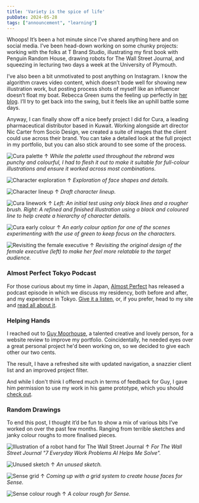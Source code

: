 ```yaml
---
title: 'Variety is the spice of life'
pubDate: 2024-05-28
tags: ["announcement", "learning"]
---
```

Whoops! It’s been a hot minute since I’ve shared anything here and on social media. I’ve been head-down working on some chunky projects: working with the folks at T Brand Studio, illustrating my first book with Penguin Random House, drawing robots for The Wall Street Journal, and squeezing in lecturing two days a week at the University of Plymouth.

I’ve also been a bit unmotivated to post anything on Instagram. I know the algorithm craves video content, which doesn’t bode well for showing new illustration work, but posting process shots of myself like an influencer doesn’t float my boat. Rebecca Green sums the feeling up perfectly in [her blog](https://www.myblankpaper.com/blog/2024/4/25/from-dusty-windows-to-faux-trophies-my-lovehate-relationship-with-instagram). I’ll try to get back into the swing, but it feels like an uphill battle some days.

Anyway, I can finally show off a nice beefy project I did for Cura, a leading pharmaceutical distributor based in Kuwait. Working alongside art director Nic Carter from Socio Design, we created a suite of images that the client could use across their brand. You can take a detailed look at the full project in my portfolio, but you can also stick around to see some of the process.

![Cura palette](/images/posts/2024/05/CuraPalette.jpg)
↑ *While the palette used throughout the rebrand was punchy and colourful, I had to flesh it out to make it suitable for full-colour illustrations and ensure it worked across most combinations.*

![Character exploration](/images/posts/2024/05/Cura_CharacterExploration.jpg)
↑ *Exploration of face shapes and details.*

![Character lineup](/images/posts/2024/05/Cura_CharacterLineUp.jpg)
↑ *Draft character lineup.*

![Cura linework](/images/posts/2024/05/Cura_Lines.jpg)
↑ *Left: An initial test using only black lines and a rougher brush. Right: A refined and finished illustration using a black and coloured line to help create a hierarchy of character details.*

![Cura early colour](/images/posts/2024/05/Cura_Brand_Scene2.01CR.jpg)
↑ *An early colour option for one of the scenes experimenting with the use of green to keep focus on the characters.*

![Revisiting the female executive](/images/posts/2024/05/Cura_WomanRevisit.jpg)
↑ *Revisiting the original design of the female executive (left) to make her feel more relatable to the target audience.*

### Almost Perfect Tokyo Podcast

For those curious about my time in Japan, [Almost Perfect](https://www.almostperfect.jp/) has released a podcast episode in which we discuss my residency, both before and after, and my experience in Tokyo. [Give it a listen](https://podcasters.spotify.com/pod/show/almostperfecttokyo/episodes/Tommy-Parker-at-Almost-Perfect-e2k0rok), or, if you prefer, head to my site and [read all about it](https://tommyparker.co.uk/a-residency-in-japan).

### Helping Hands

I reached out to [Guy Moorhouse](https://www.futurefabric.co/), a talented creative and lovely person, for a website review to improve my portfolio. Coincidentally, he needed eyes over a great personal project he'd been working on, so we decided to give each other our two cents.

The result, I have a refreshed site with updated navigation, a snazzier client list and an improved project filter.

And while I don't think I offered much in terms of feedback for Guy, I gave him permission to use my work in his game prototype, which you should [check out](https://www.futurefabric.co/blog/pieces).

### Random Drawings

To end this post, I thought it’d be fun to show a mix of various bits I’ve worked on over the past few months. Ranging from terrible sketches and janky colour roughs to more finalised pieces.

![Illustration of a robot hand for The Wall Street Journal](/images/posts/2024/05/TommyParker_AIProblems_Spot.jpg)
↑ *For The Wall Street Journal "7 Everyday Work Problems AI Helps Me Solve".*

![Unused sketch](/images/posts/2024/05/TommyParker_WomensGolf_Rough.jpg)
↑ *An unused sketch.*

![Sense grid](/images/posts/2024/05/Sense_RoughSketches_1.1-2048x1152.jpg)
↑ *Coming up with a grid system to create house faces for Sense.*

![Sense colour rough](/images/posts/2024/05/Sense_GridCR7-2048x1536.jpg)
↑ *A colour rough for Sense.*
